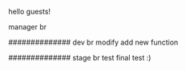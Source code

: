 hello guests!

manager br

##############
dev br modify
 add new function

##############
stage br test
  final test :)

